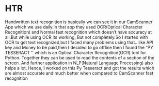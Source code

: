 # HTR
Handwritten text recognition is basically we can see it in our CamScanner App which we use daily.In that app they used OCR(Optical Character Recognition) and Normal fast recognition which doesn’t have accuracy at all.But while using OCR its working, But not completely.So I started with OCR to get text recognized,but I faced many problems using that.. like API key and Money to be paid,then I decided to go offline then I found the “PY TESSERACT '' which is an Optical Character Recognition(OCR) tool for Python. Together they can be used to read the contents of a section of the screen. And further application in NLP(Natural Language Processing) also helps a lot.  Hence, I worked on this Py Tesseract and got the results which are almost accurate and much better when compared to CamScanner fast recognition

